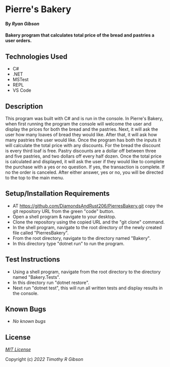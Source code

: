 # Pierre's Bakery

#### By _**Ryan Gibson**_

#### Bakery program that calculates total price of the bread and pastries a user orders.

## Technologies Used

* C#
* .NET
* MSTest
* REPL
* VS Code

## Description
This program was built with C# and is run in the console. In Pierre's Bakery, when first running the program the console will welcome the user and display the prices for both the bread and the pastries. Next, it will ask the user how many loaves of bread they would like. After that, it will ask how many pastries the user would like. Once the program has both the inputs it will calculate the total price with any discounts. For the bread the discount is every third loaf is free. Pastry discounts are a dollar off between three and five pastries, and two dollars off every half dozen. Once the total price is calculated and displayed, it will ask the user if they would like to complete the purchase with a yes or no question. If yes, the transaction is complete. If no the order is canceled. After either answer, yes or no, you will be directed to the top to the main menu.

## Setup/Installation Requirements

* AT https://github.com/DiamondsAndRust206/PierresBakery.git copy the git repository URL from the green "code" button.
* Open a shell program & navigate to your desktop.
* Clone the repository using the copied URL and the "git clone" command.
* In the shell program, navigate to the root directory of the newly created file called "PierresBakery".
* From the root directory, navigate to the directory named "Bakery".
* In this directory type "dotnet run" to run the program.

## Test Instructions

* Using a shell program, navigate from the root directory to the directory named "Bakery.Tests".
* In this directory run "dotnet restore".
* Next run "dotnet test", this will run all written tests and display results in the console.

## Known Bugs

* _No known bugs_

## License

_[MIT License](license)_

Copyright (c) _2022_ _Timothy R Gibson_